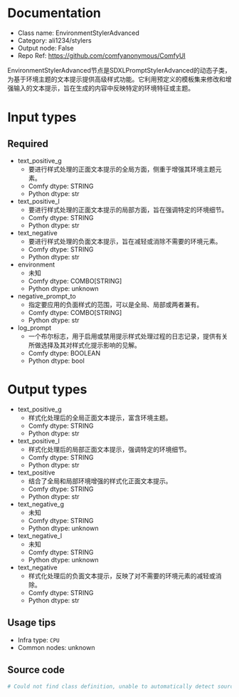 
# Documentation
- Class name: EnvironmentStylerAdvanced
- Category: ali1234/stylers
- Output node: False
- Repo Ref: https://github.com/comfyanonymous/ComfyUI

EnvironmentStylerAdvanced节点是SDXLPromptStylerAdvanced的动态子类，为基于环境主题的文本提示提供高级样式功能。它利用预定义的模板集来修改和增强输入的文本提示，旨在生成的内容中反映特定的环境特征或主题。

# Input types
## Required
- text_positive_g
    - 要进行样式处理的正面文本提示的全局方面，侧重于增强其环境主题元素。
    - Comfy dtype: STRING
    - Python dtype: str
- text_positive_l
    - 要进行样式处理的正面文本提示的局部方面，旨在强调特定的环境细节。
    - Comfy dtype: STRING
    - Python dtype: str
- text_negative
    - 要进行样式处理的负面文本提示，旨在减轻或消除不需要的环境元素。
    - Comfy dtype: STRING
    - Python dtype: str
- environment
    - 未知
    - Comfy dtype: COMBO[STRING]
    - Python dtype: unknown
- negative_prompt_to
    - 指定要应用的负面样式的范围，可以是全局、局部或两者兼有。
    - Comfy dtype: COMBO[STRING]
    - Python dtype: str
- log_prompt
    - 一个布尔标志，用于启用或禁用提示样式处理过程的日志记录，提供有关所做选择及其对样式化提示影响的见解。
    - Comfy dtype: BOOLEAN
    - Python dtype: bool

# Output types
- text_positive_g
    - 样式化处理后的全局正面文本提示，富含环境主题。
    - Comfy dtype: STRING
    - Python dtype: str
- text_positive_l
    - 样式化处理后的局部正面文本提示，强调特定的环境细节。
    - Comfy dtype: STRING
    - Python dtype: str
- text_positive
    - 结合了全局和局部环境增强的样式化正面文本提示。
    - Comfy dtype: STRING
    - Python dtype: str
- text_negative_g
    - 未知
    - Comfy dtype: STRING
    - Python dtype: unknown
- text_negative_l
    - 未知
    - Comfy dtype: STRING
    - Python dtype: unknown
- text_negative
    - 样式化处理后的负面文本提示，反映了对不需要的环境元素的减轻或消除。
    - Comfy dtype: STRING
    - Python dtype: str


## Usage tips
- Infra type: `CPU`
- Common nodes: unknown


## Source code
```python
# Could not find class definition, unable to automatically detect source code
```
